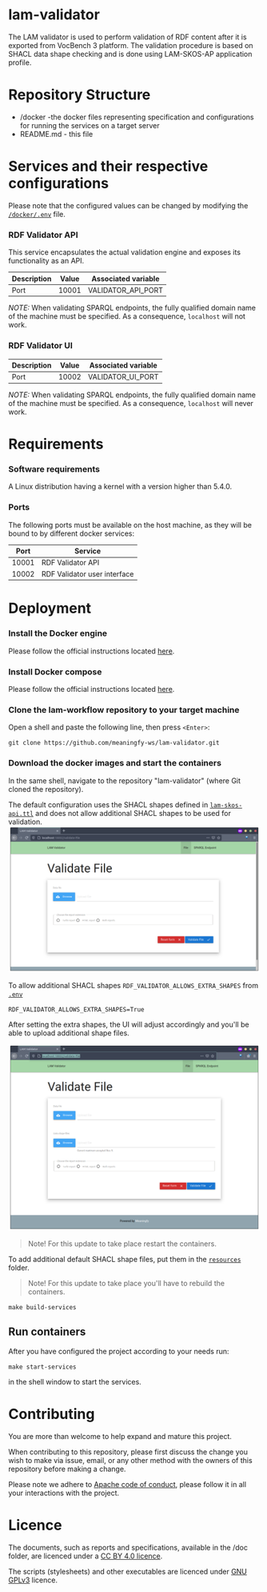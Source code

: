 # lam-validator
The LAM validator is used to perform validation of RDF content after it is exported from VocBench 3 platform. The validation procedure is based on SHACL data shape checking and is done using LAM-SKOS-AP application profile. 


# Repository Structure
* /docker -the docker files representing specification and configurations for running the services on a target server
* README.md - this file

# Services and their respective configurations
Please note that the configured values can be changed by modifying the [`/docker/.env`](./docker/.env) file.


### RDF Validator API

This service encapsulates the actual validation engine and exposes its functionality as an API.

|Description | Value | Associated variable|
|------------|-------|--------------------|
| Port | 10001 | VALIDATOR_API_PORT|

*NOTE:* When validating SPARQL endpoints, the fully qualified domain name of the machine must be specified. As a consequence, `localhost` will not work.

### RDF Validator UI

|Description | Value | Associated variable|
|------------|-------|--------------------|
| Port | 10002 | VALIDATOR_UI_PORT|

*NOTE:* When validating SPARQL endpoints, the fully qualified domain name of the machine must be specified. As a consequence, `localhost` will never work.

# Requirements

### Software requirements 

A Linux distribution having a kernel with a version higher than 5.4.0.

### Ports

The following ports must be available on the host machine, as they will be bound to by different docker services:

|Port | Service|
|------------|-------|
|10001| RDF Validator API|
|10002| RDF Validator user interface|


# Deployment

### Install the Docker engine

 Please follow the official instructions located [here](https://docs.docker.com/engine/install/ubuntu/).
 
### Install Docker compose

Please follow the official instructions located [here](https://docs.docker.com/compose/install/).


### Clone the lam-workflow repository to your target machine
 
 Open a shell and paste the following line, then press `<Enter>`:

```
git clone https://github.com/meaningfy-ws/lam-validator.git
``` 

### Download the docker images and start the containers

In the same shell, navigate to the repository "lam-validator" (where Git cloned the repository).

The default configuration uses the SHACL shapes defined in [`lam-skos-api.ttl`](resources/lam-skos-ap.ttl) and does not allow additional SHACL shapes to be used for validation.
![default-validator-configuration](docs/images/default-validator-configuration.png)

To allow additional SHACL shapes  `RDF_VALIDATOR_ALLOWS_EXTRA_SHAPES` 
from [`.env`](docker/.env)
```
RDF_VALIDATOR_ALLOWS_EXTRA_SHAPES=True
```

After setting the extra shapes, the UI will adjust accordingly and you'll be able to upload additional shape files.

![allow-additional-shacl-shapes](docs/images/allow-shacl-shapes.png)

> Note! 
> For this update to take place restart the containers.

To add additional default SHACL shape files, put them in the [`resources`](resources) folder.

> Note! 
> For this update to take place you'll have to rebuild the containers.
```shell script
make build-services
 ```

## Run containers
After you have configured the project according to your needs run:
```shell script
make start-services
 ```
in the shell window to start the services.


# Contributing
You are more than welcome to help expand and mature this project. 

When contributing to this repository, please first discuss the change you wish to make via issue, email, or any other method with the owners of this repository before making a change.

Please note we adhere to [Apache code of conduct](https://www.apache.org/foundation/policies/conduct), please follow it in all your interactions with the project.  

# Licence 

The documents, such as reports and specifications, available in the /doc folder, are licenced under a [CC BY 4.0 licence](https://creativecommons.org/licenses/by/4.0/deed.en).

The scripts (stylesheets) and other executables are licenced under [GNU GPLv3](https://www.gnu.org/licenses/gpl-3.0.en.html) licence.
